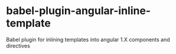 # babel-plugin-angular-inline-template

Babel plugin for inlining templates into angular 1.X components and directives
